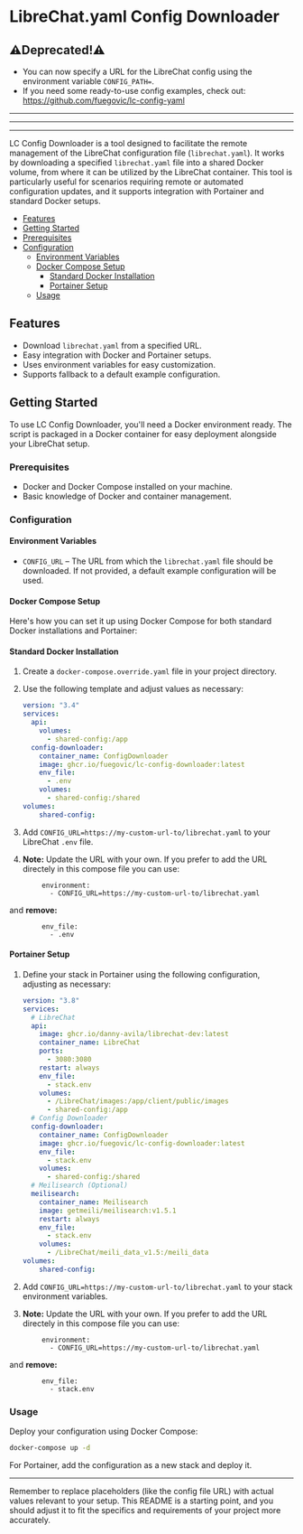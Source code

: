 # LibreChat.yaml Config Downloader

## ⚠️Deprecated!⚠️
- You can now specify a URL for the LibreChat config using the environment variable `CONFIG_PATH=`.
- If you need some ready-to-use config examples, check out: https://github.com/fuegovic/lc-config-yaml

---
---
---

LC Config Downloader is a tool designed to facilitate the remote management of the LibreChat configuration file (`librechat.yaml`). It works by downloading a specified `librechat.yaml` file into a shared Docker volume, from where it can be utilized by the LibreChat container. This tool is particularly useful for scenarios requiring remote or automated configuration updates, and it supports integration with Portainer and standard Docker setups.

- [Features](#features)
- [Getting Started](#getting-started)
- [Prerequisites](#prerequisites)
- [Configuration](#configuration)
    - [Environment Variables](#environment-variables)
    - [Docker Compose Setup](#docker-compose-setup)
        - [Standard Docker Installation](#standard-docker-installation)
        - [Portainer Setup](#portainer-setup)
    - [Usage](#usage)   

## Features

- Download `librechat.yaml` from a specified URL.
- Easy integration with Docker and Portainer setups.
- Uses environment variables for easy customization.
- Supports fallback to a default example configuration.

## Getting Started

To use LC Config Downloader, you'll need a Docker environment ready. The script is packaged in a Docker container for easy deployment alongside your LibreChat setup.

### Prerequisites

- Docker and Docker Compose installed on your machine.
- Basic knowledge of Docker and container management.

### Configuration

#### Environment Variables

- `CONFIG_URL` – The URL from which the `librechat.yaml` file should be downloaded. If not provided, a default example configuration will be used.

#### Docker Compose Setup

Here's how you can set it up using Docker Compose for both standard Docker installations and Portainer:

#### Standard Docker Installation

1. Create a `docker-compose.override.yaml` file in your project directory.
2. Use the following template and adjust values as necessary:

    ```yaml
    version: "3.4"
    services:
      api:
        volumes:
          - shared-config:/app
      config-downloader:
        container_name: ConfigDownloader
        image: ghcr.io/fuegovic/lc-config-downloader:latest
        env_file:
          - .env
        volumes:
          - shared-config:/shared
    volumes:
        shared-config:
    ```
3. Add `CONFIG_URL=https://my-custom-url-to/librechat.yaml` to your LibreChat `.env` file. 

4. **Note:** Update the URL with your own. If you prefer to add the URL directely in this compose file you can use:
```
        environment:
          - CONFIG_URL=https://my-custom-url-to/librechat.yaml
```
and **remove:**
```
        env_file:
          - .env
```

#### Portainer Setup

1. Define your stack in Portainer using the following configuration, adjusting as necessary:

    ```yaml
    version: "3.8"
    services:
      # LibreChat
      api:
        image: ghcr.io/danny-avila/librechat-dev:latest
        container_name: LibreChat
        ports:
          - 3080:3080
        restart: always
        env_file:
          - stack.env
        volumes:
          - /LibreChat/images:/app/client/public/images
          - shared-config:/app
      # Config Downloader
      config-downloader:
        container_name: ConfigDownloader
        image: ghcr.io/fuegovic/lc-config-downloader:latest
        env_file:
          - stack.env
        volumes:
          - shared-config:/shared
      # Meilisearch (Optional)
      meilisearch:
        container_name: Meilisearch
        image: getmeili/meilisearch:v1.5.1
        restart: always
        env_file:
          - stack.env
        volumes:
          - /LibreChat/meili_data_v1.5:/meili_data
    volumes:
        shared-config:
    ```
2. Add `CONFIG_URL=https://my-custom-url-to/librechat.yaml` to your stack environment variables. 

3. **Note:** Update the URL with your own. If you prefer to add the URL directely in this compose file you can use:
```
        environment:
          - CONFIG_URL=https://my-custom-url-to/librechat.yaml
```
and **remove:**
```
        env_file:
          - stack.env
```

### Usage

Deploy your configuration using Docker Compose:

```sh
docker-compose up -d
```

For Portainer, add the configuration as a new stack and deploy it.

---

Remember to replace placeholders (like the config file URL) with actual values relevant to your setup. This README is a starting point, and you should adjust it to fit the specifics and requirements of your project more accurately.
